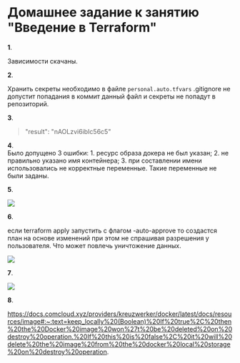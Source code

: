 # Домашнее задание к занятию "Введение в Terraform"
**1**.

Зависимости скачаны.

**2**.	

Хранить секреты необходимо в файле `personal.auto.tfvars` .gitignore не допустит попадания в коммит данный файл и секреты не попадут в репозиторий.

**3**.	

>"result": "nAOLzvi6ibIc56c5"

**4**.	
Было допущено 3 ошибки:
       1. ресурс образа докера не был указан;
       2. не правильно указано имя контейнера;
       3. при составлении имени использовались не корректные переменные. Такие переменные не были заданы.

**5**.	

![]([https://github.com/lukoshkovve/NetologyDevOps/main/TF1/foto/TF.JPG])

**6**.	

если terraform apply запустить с флагом -auto-approve то создастся план на основе изменений при этом не спрашивая разрешения у пользователя. Что может повлечь уничтожение данных. 

![]([https://github.com/lukoshkovve/NetologyDevOps/main/TF1/foto/TF.JPG2])

**7**.

![]([https://github.com/lukoshkovve/NetologyDevOps/main/TF1/foto/TF.JPG3)

**8**.

https://docs.comcloud.xyz/providers/kreuzwerker/docker/latest/docs/resources/image#:~:text=keep_locally%20(Boolean)%20If%20true%2C%20then%20the%20Docker%20image%20won%27t%20be%20deleted%20on%20destroy%20operation.%20If%20this%20is%20false%2C%20it%20will%20delete%20the%20image%20from%20the%20docker%20local%20storage%20on%20destroy%20operation.




